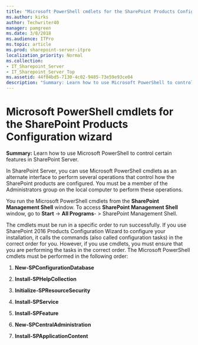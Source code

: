 ```yaml
---
title: "Microsoft PowerShell cmdlets for the SharePoint Products Configuration wizard"
ms.author: kirks
author: Techwriter40
manager: pamgreen
ms.date: 3/8/2018
ms.audience: ITPro
ms.topic: article
ms.prod: sharepoint-server-itpro
localization_priority: Normal
ms.collection:
- IT_Sharepoint_Server
- IT_Sharepoint_Server_Top
ms.assetid: 44f04bd5-7130-4c02-9485-73e59e93ce04
description: "Summary: Learn how to use Microsoft PowerShell to control certain features in SharePoint Server."
---
```


# Microsoft PowerShell cmdlets for the SharePoint Products Configuration wizard

 **Summary:** Learn how to use Microsoft PowerShell to control certain features in SharePoint Server. 
  
In SharePoint Server, you can use Microsoft PowerShell cmdlets as an alternate interface to perform several operations that control how the SharePoint products are configured. You must be a member of the Administrators group on the local computer to perform these operations.
  
You run the Microsoft PowerShell cmdlets from the **SharePoint Management Shell** window. To access **SharePoint Management Shell** window, go to **Start** -> **All Programs**- > SharePoint Management Shell.
  
The cmdlets must be run in a specific order to run successfully. If you use SharePoint 2016 Products Configuration Wizard to configure your installation, it calls the commands (also called configuration tasks) in the correct order for you. However, if you use cmdlets, you must ensure that you are performing the tasks in the correct order. The Microsoft PowerShell cmdlets must be performed in the following order:
  
1. **New-SPConfigurationDatabase**
    
2. **Install-SPHelpCollection**
    
3. **Initialize-SPResourceSecurity**
    
4. **Install-SPService**
    
5. **Install-SPFeature**
    
6. **New-SPCentralAdministration**
    
7. **Install-SPApplicationContent**
    

